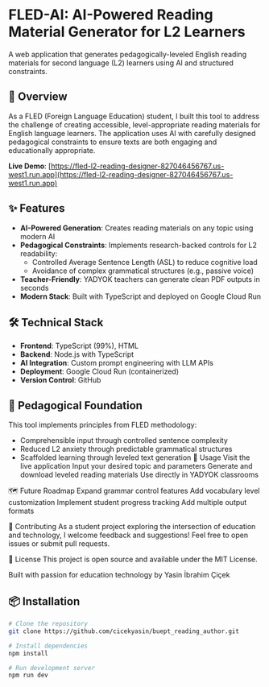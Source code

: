
# FLED-AI: AI-Powered Reading Material Generator for L2 Learners

A web application that generates pedagogically-leveled English reading materials for second language (L2) learners using AI and structured constraints.

## 🚀 Overview

As a FLED (Foreign Language Education) student, I built this tool to address the challenge of creating accessible, level-appropriate reading materials for English language learners. The application uses AI with carefully designed pedagogical constraints to ensure texts are both engaging and educationally appropriate.

**Live Demo**: [https://fled-l2-reading-designer-827046456767.us-west1.run.app](https://fled-l2-reading-designer-827046456767.us-west1.run.app)

## ✨ Features

- **AI-Powered Generation**: Creates reading materials on any topic using modern AI
- **Pedagogical Constraints**: Implements research-backed controls for L2 readability:
  - Controlled Average Sentence Length (ASL) to reduce cognitive load
  - Avoidance of complex grammatical structures (e.g., passive voice)
- **Teacher-Friendly**: YADYOK teachers can generate clean PDF outputs in seconds
- **Modern Stack**: Built with TypeScript and deployed on Google Cloud Run

## 🛠️ Technical Stack

- **Frontend**: TypeScript (99%), HTML
- **Backend**: Node.js with TypeScript
- **AI Integration**: Custom prompt engineering with LLM APIs
- **Deployment**: Google Cloud Run (containerized)
- **Version Control**: GitHub

## 🎯 Pedagogical Foundation

This tool implements principles from FLED methodology:
- Comprehensible input through controlled sentence complexity
- Reduced L2 anxiety through predictable grammatical structures
- Scaffolded learning through leveled text generation
🚦 Usage
Visit the live application
Input your desired topic and parameters
Generate and download leveled reading materials
Use directly in YADYOK classrooms

🗺️ Future Roadmap
Expand grammar control features
Add vocabulary level customization
Implement student progress tracking
Add multiple output formats

🤝 Contributing
As a student project exploring the intersection of education and technology, I welcome feedback and suggestions! Feel free to open issues or submit pull requests.

📄 License
This project is open source and available under the MIT License.

Built with passion for education technology by Yasin İbrahim Çiçek

## 📦 Installation

```bash
# Clone the repository
git clone https://github.com/cicekyasin/buept_reading_author.git

# Install dependencies
npm install

# Run development server
npm run dev

